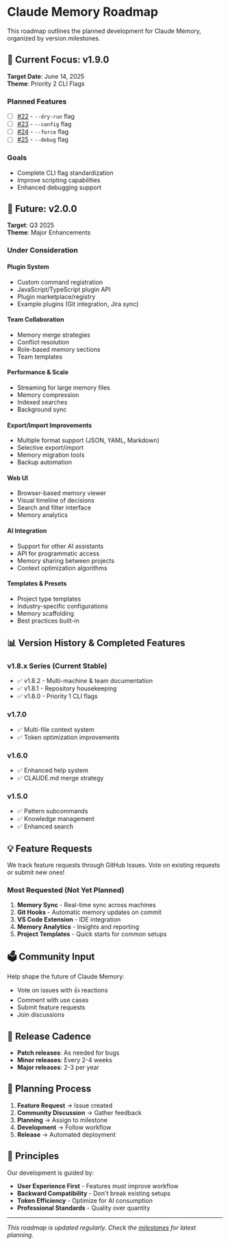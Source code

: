 # Claude Memory Roadmap

This roadmap outlines the planned development for Claude Memory, organized by version milestones.

## 🎯 Current Focus: v1.9.0
**Target Date**: June 14, 2025  
**Theme**: Priority 2 CLI Flags

### Planned Features
- [ ] [#22](https://github.com/robwhite4/claude-memory/issues/22) - `--dry-run` flag
- [ ] [#23](https://github.com/robwhite4/claude-memory/issues/23) - `--config` flag  
- [ ] [#24](https://github.com/robwhite4/claude-memory/issues/24) - `--force` flag
- [ ] [#25](https://github.com/robwhite4/claude-memory/issues/25) - `--debug` flag

### Goals
- Complete CLI flag standardization
- Improve scripting capabilities
- Enhanced debugging support

## 🚀 Future: v2.0.0
**Target**: Q3 2025  
**Theme**: Major Enhancements

### Under Consideration

#### Plugin System
- Custom command registration
- JavaScript/TypeScript plugin API
- Plugin marketplace/registry
- Example plugins (Git integration, Jira sync)

#### Team Collaboration
- Memory merge strategies
- Conflict resolution
- Role-based memory sections
- Team templates

#### Performance & Scale
- Streaming for large memory files
- Memory compression
- Indexed searches
- Background sync

#### Export/Import Improvements
- Multiple format support (JSON, YAML, Markdown)
- Selective export/import
- Memory migration tools
- Backup automation

#### Web UI
- Browser-based memory viewer
- Visual timeline of decisions
- Search and filter interface
- Memory analytics

#### AI Integration
- Support for other AI assistants
- API for programmatic access
- Memory sharing between projects
- Context optimization algorithms

#### Templates & Presets
- Project type templates
- Industry-specific configurations
- Memory scaffolding
- Best practices built-in

## 📊 Version History & Completed Features

### v1.8.x Series (Current Stable)
- ✅ v1.8.2 - Multi-machine & team documentation
- ✅ v1.8.1 - Repository housekeeping
- ✅ v1.8.0 - Priority 1 CLI flags

### v1.7.0
- ✅ Multi-file context system
- ✅ Token optimization improvements

### v1.6.0
- ✅ Enhanced help system
- ✅ CLAUDE.md merge strategy

### v1.5.0
- ✅ Pattern subcommands
- ✅ Knowledge management
- ✅ Enhanced search

## 💡 Feature Requests

We track feature requests through GitHub Issues. Vote on existing requests or submit new ones!

### Most Requested (Not Yet Planned)
1. **Memory Sync** - Real-time sync across machines
2. **Git Hooks** - Automatic memory updates on commit
3. **VS Code Extension** - IDE integration
4. **Memory Analytics** - Insights and reporting
5. **Project Templates** - Quick starts for common setups

## 🗳️ Community Input

Help shape the future of Claude Memory:
- Vote on issues with 👍 reactions
- Comment with use cases
- Submit feature requests
- Join discussions

## 📅 Release Cadence

- **Patch releases**: As needed for bugs
- **Minor releases**: Every 2-4 weeks
- **Major releases**: 2-3 per year

## 🔄 Planning Process

1. **Feature Request** → Issue created
2. **Community Discussion** → Gather feedback
3. **Planning** → Assign to milestone
4. **Development** → Follow workflow
5. **Release** → Automated deployment

## 📌 Principles

Our development is guided by:
- **User Experience First** - Features must improve workflow
- **Backward Compatibility** - Don't break existing setups
- **Token Efficiency** - Optimize for AI consumption
- **Professional Standards** - Quality over quantity

---

*This roadmap is updated regularly. Check the [milestones](https://github.com/robwhite4/claude-memory/milestones) for latest planning.*